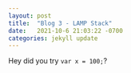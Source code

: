 ```yaml
---
layout: post
title:  "Blog 3 - LAMP Stack"
date:   2021-10-6 21:03:22 -0700
categories: jekyll update
---
```

Hey did you try `var x = 100;`?
